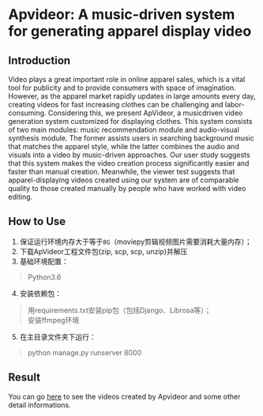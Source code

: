 Apvideor: A music-driven system for generating apparel display video
====

Introduction
----
Video plays a great important role in online apparel sales, which is a vital tool for publicity and to provide consumers with space of imagination. However, as the apparel market rapidly updates in large amounts every day, creating videos for fast increasing clothes can be challenging and labor-consuming. Considering this, we present ApVideor, a musicdriven video generation system customized for displaying clothes. This system consists of two main modules: music recommendation module and audio-visual synthesis module. The former assists users in searching background music that matches the apparel style, while the latter combines the audio and visuals into a video by music-driven approaches. Our user study suggests that this system makes the video creation process significantly easier and faster than manual creation. Meanwhile, the viewer test suggests that apparel-displaying videos created using our system are of comparable quality to those created manually by people who have worked with video editing.

How to Use
----
1. 保证运行环境内存大于等于`8G`（moviepy剪辑视频图片需要消耗大量内存）；
2. 下载ApVideor工程文件包(zip, scp, scp, unzip)并解压
3. 基础环境配置：
>Python3.6
4. 安装依赖包：<br>
>用requirements.txt安装pip包（包括Django、Librosa等）；<br>
>安装ffmpeg环境<br>
5. 在主目录文件夹下运行：
>python manage.py runserver 8000

Result
----
You can go [here](https://deryy.github.io/Apvideor_demo/page.html) to see the videos created by Apvideor and some other detail informations.

